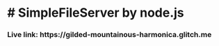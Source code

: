 <h1># SimpleFileServer by node.js </h1>
<h3>Live link: https://gilded-mountainous-harmonica.glitch.me </h3>
